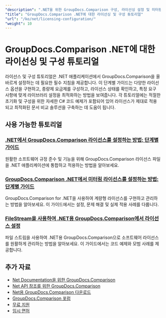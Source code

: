 ```yaml
---
"description": ".NET을 위한 GroupDocs.Comparison 구성, 라이선싱 설정 및 미터링 라이선싱에 대한 전체 튜토리얼입니다."
"title": "GroupDocs.Comparison .NET에 대한 라이선싱 및 구성 튜토리얼"
"url": "/ko/net/licensing-configuration/"
"weight": 10
---
```


# GroupDocs.Comparison .NET에 대한 라이선싱 및 구성 튜토리얼

라이선스 및 구성 튜토리얼은 .NET 애플리케이션에서 GroupDocs.Comparison을 올바르게 설정하는 데 필요한 필수 지침을 제공합니다. 이 단계별 가이드는 다양한 라이선스 옵션을 구현하고, 종량제 요금제를 구성하고, 라이선스 상태를 확인하고, 특정 요구 사항에 맞게 라이브러리 설정을 최적화하는 방법을 보여줍니다. 각 튜토리얼에는 적절한 초기화 및 구성을 위한 자세한 C# 코드 예제가 포함되어 있어 라이선스가 제대로 적용되고 최적화된 문서 비교 솔루션을 구축하는 데 도움이 됩니다.

## 사용 가능한 튜토리얼

### [.NET에서 GroupDocs.Comparison 라이선스를 설정하는 방법: 단계별 가이드](./setting-up-groupdocs-comparison-license-net/)
원활한 소프트웨어 규정 준수 및 기능을 위해 GroupDocs.Comparison 라이선스 파일을 .NET 애플리케이션에 통합하고 적용하는 방법을 알아보세요.

### [GroupDocs.Comparison .NET에서 미터링 라이선스를 설정하는 방법: 단계별 가이드](./master-metered-license-groupdocs-comparison-net/)
GroupDocs.Comparison for .NET을 사용하여 계량형 라이선스를 구현하고 관리하는 방법을 알아보세요. 이 가이드에서는 설정, 문제 해결 및 실제 적용 사례를 다룹니다.

### [FileStream을 사용하여 .NET용 GroupDocs.Comparison에서 라이선스 설정](./set-license-file-stream-groupdocs-comparison-dotnet/)
파일 스트림을 사용하여 .NET용 GroupDocs.Comparison으로 소프트웨어 라이선스를 원활하게 관리하는 방법을 알아보세요. 이 가이드에서는 코드 예제와 모범 사례를 제공합니다.

## 추가 자료

- [Net Documentation을 위한 GroupDocs.Comparison](https://docs.groupdocs.com/comparison/net/)
- [Net API 참조를 위한 GroupDocs.Comparison](https://reference.groupdocs.com/comparison/net/)
- [Net용 GroupDocs.Comparison 다운로드](https://releases.groupdocs.com/comparison/net/)
- [GroupDocs.Comparison 포럼](https://forum.groupdocs.com/c/comparison)
- [무료 지원](https://forum.groupdocs.com/)
- [임시 면허](https://purchase.groupdocs.com/temporary-license/)